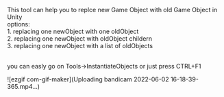 This tool can help you to replce new Game Object with old Game Object in Unity
<br /> options:
    <br />1. replacing one newObject with one oldObject
    <br />2. replacing one newObject with oldObject childern
    <br />3. replacing one newObject with a list of oldObjects
    
   <br /> you can easly go on Tools->InstantiateObjects or just press CTRL+F1
   
   
   
![ezgif com-gif-maker](Uploading bandicam 2022-06-02 16-18-39-365.mp4…)
